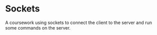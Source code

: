 # Sockets
A coursework using sockets to connect the client to the server and run some commands on the server.
